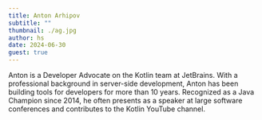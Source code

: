 ```yaml
---
title: Anton Arhipov
subtitle: ""
thumbnail: ./ag.jpg
author: hs
date: 2024-06-30
guest: true
---
```


Anton is a Developer Advocate on the Kotlin team at JetBrains. With a professional background in server-side development, Anton has been building tools for developers for more than 10 years. Recognized as a Java Champion since 2014, he often presents as a speaker at large software conferences and contributes to the Kotlin YouTube channel.
